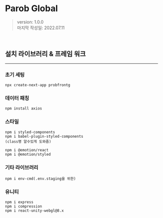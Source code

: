 # Parob Global
> version: 1.0.0 <br/>
> 마지막 작성일: 2022.07.11

<br/>

## 설치 라이브러리 &  프레임 워크
<hr/>

### 초기 세팅

`npx create-next-app probfrontg`


### 데이터 패칭
`npm install axios`

### 스타일
````
npm i styled-components
npm i babel-plugin-styled-components
(class명 알수있게 도와줌)

npm i @emotion/react 
npm i @emotion/styled 
````

### 기타 라이브러리 

````
npm i env-cmd(.env.staging을 위한)
````

### 유니티

`````
npm i express
npm i compression
npm i react-unity-webgl@8.x
`````